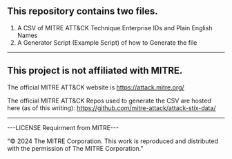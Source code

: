 This repository contains two files. 
-

1. A CSV of MITRE ATT&CK Technique Enterprise IDs and Plain English Names
2. A Generator Script (Example Script) of how to Generate the file

-----------------------------------------
This project is not affiliated with MITRE. 
-
The official MITRE ATT&CK website is https://attack.mitre.org/ 

The official MITRE ATT&CK Repos used to generate the CSV are hosted here (as of this writing):  https://github.com/mitre-attack/attack-stix-data/  

--------------------------------------


---LICENSE Requirment from MITRE---


"© 2024 The MITRE Corporation. This work is reproduced and distributed with the permission of The MITRE Corporation."
